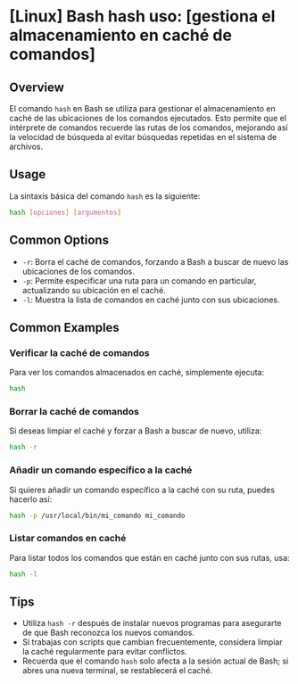 # [Linux] Bash hash uso: [gestiona el almacenamiento en caché de comandos]

## Overview
El comando `hash` en Bash se utiliza para gestionar el almacenamiento en caché de las ubicaciones de los comandos ejecutados. Esto permite que el intérprete de comandos recuerde las rutas de los comandos, mejorando así la velocidad de búsqueda al evitar búsquedas repetidas en el sistema de archivos.

## Usage
La sintaxis básica del comando `hash` es la siguiente:

```bash
hash [opciones] [argumentos]
```

## Common Options
- `-r`: Borra el caché de comandos, forzando a Bash a buscar de nuevo las ubicaciones de los comandos.
- `-p`: Permite especificar una ruta para un comando en particular, actualizando su ubicación en el caché.
- `-l`: Muestra la lista de comandos en caché junto con sus ubicaciones.

## Common Examples

### Verificar la caché de comandos
Para ver los comandos almacenados en caché, simplemente ejecuta:

```bash
hash
```

### Borrar la caché de comandos
Si deseas limpiar el caché y forzar a Bash a buscar de nuevo, utiliza:

```bash
hash -r
```

### Añadir un comando específico a la caché
Si quieres añadir un comando específico a la caché con su ruta, puedes hacerlo así:

```bash
hash -p /usr/local/bin/mi_comando mi_comando
```

### Listar comandos en caché
Para listar todos los comandos que están en caché junto con sus rutas, usa:

```bash
hash -l
```

## Tips
- Utiliza `hash -r` después de instalar nuevos programas para asegurarte de que Bash reconozca los nuevos comandos.
- Si trabajas con scripts que cambian frecuentemente, considera limpiar la caché regularmente para evitar conflictos.
- Recuerda que el comando `hash` solo afecta a la sesión actual de Bash; si abres una nueva terminal, se restablecerá el caché.